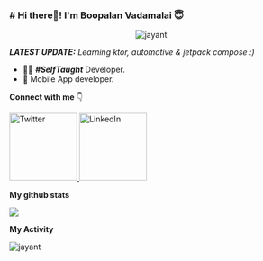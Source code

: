 
### # Hi there👋! I'm Boopalan Vadamalai 😇
<p align="center"> <img src="https://komarev.com/ghpvc/?username=boopalan045" alt="jayant" /> </p>

_**LATEST UPDATE:**_ <i>Learning ktor, automotive & jetpack compose :) </i>

- 👨‍💻 ***#SelfTaught*** Developer.
- 📱 Mobile App developer.

**Connect with me** 👇

<p float="left">
  
  <a href="https://twitter.com/boopalan457" title="Redirect to Twitter">
    <img src="/assets/twitter.png" width="120" alt="Twitter" />
  </a>
  
  <a href="https://www.linkedin.com/in/boopalan045/" title="Redirect to LinkedIn">
    <img src="/assets/linkedin.png" width="120" alt="LinkedIn" />
  </a>

</p>

**My github stats**
<p align="start"> <img src="https://github-readme-stats.vercel.app/api?username=boopalan045&count_private=true&show_icons=true&theme=radical" />

**My Activity**

<p><img align="center" src="https://github-readme-streak-stats.herokuapp.com/?user=boopalan045&" alt="jayant" /></p>
